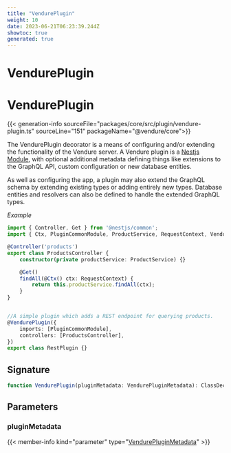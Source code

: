 ```yaml
---
title: "VendurePlugin"
weight: 10
date: 2023-06-21T06:23:39.244Z
showtoc: true
generated: true
---
```

<!-- This file was generated from the Vendure source. Do not modify. Instead, re-run the "docs:build" script -->

# VendurePlugin
<div class="symbol">


# VendurePlugin

{{< generation-info sourceFile="packages/core/src/plugin/vendure-plugin.ts" sourceLine="151" packageName="@vendure/core">}}

The VendurePlugin decorator is a means of configuring and/or extending the functionality of the Vendure server. A Vendure plugin is
a [Nestjs Module](https://docs.nestjs.com/modules), with optional additional metadata defining things like extensions to the GraphQL API, custom
configuration or new database entities.

As well as configuring the app, a plugin may also extend the GraphQL schema by extending existing types or adding
entirely new types. Database entities and resolvers can also be defined to handle the extended GraphQL types.

*Example*

```TypeScript
import { Controller, Get } from '@nestjs/common';
import { Ctx, PluginCommonModule, ProductService, RequestContext, VendurePlugin } from '@vendure/core';

@Controller('products')
export class ProductsController {
    constructor(private productService: ProductService) {}

    @Get()
    findAll(@Ctx() ctx: RequestContext) {
        return this.productService.findAll(ctx);
    }
}


//A simple plugin which adds a REST endpoint for querying products.
@VendurePlugin({
    imports: [PluginCommonModule],
    controllers: [ProductsController],
})
export class RestPlugin {}
```

## Signature

```TypeScript
function VendurePlugin(pluginMetadata: VendurePluginMetadata): ClassDecorator
```
## Parameters

### pluginMetadata

{{< member-info kind="parameter" type="<a href='/typescript-api/plugin/vendure-plugin-metadata#vendurepluginmetadata'>VendurePluginMetadata</a>" >}}

</div>

